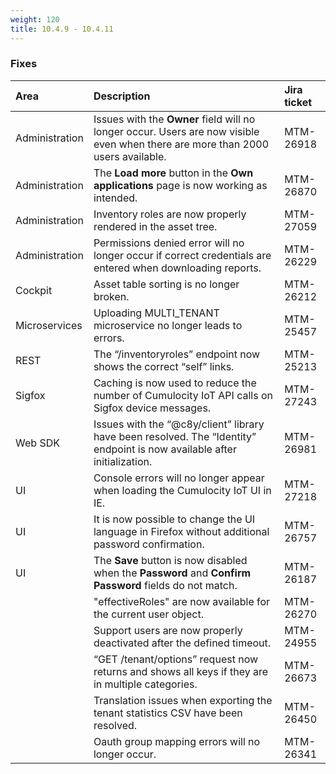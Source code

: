 ```yaml
---
weight: 120
title: 10.4.9 - 10.4.11
---
```


### Fixes

<table>
<colgroup>
       <col style="width: 15%;">
       <col style="width: 70%;">
       <col style="width: 15%;">
    </colgroup><thead>
<tr>
<th style="text-align:left">Area</th>
<th style="text-align:left">Description</th>
<th style="text-align:left">Jira ticket</th>
</tr>
</thead>
<tbody>
<tr>
<td style="text-align:left">Administration</td>
<td style="text-align:left">Issues with the <strong>Owner</strong> field will no longer occur. Users are now visible even when there are more than 2000 users available.</td>
<td style="text-align:left">MTM-26918</td>
</tr>
<tr>
<td style="text-align:left">Administration</td>
<td style="text-align:left">The <strong>Load more</strong> button in the <strong>Own applications</strong> page is now working as intended.</td>
<td style="text-align:left">MTM-26870</td>
</tr>
<tr>
<td style="text-align:left">Administration</td>
<td style="text-align:left">Inventory roles are now properly rendered in the asset tree.</td>
<td style="text-align:left">MTM-27059</td>
</tr>
<tr>
<td style="text-align:left">Administration</td>
<td style="text-align:left">Permissions denied error will no longer occur if correct credentials are entered when downloading reports.</td>
<td style="text-align:left">MTM-26229</td>
</tr>
<tr>
<td style="text-align:left">Cockpit</td>
<td style="text-align:left">Asset table sorting is no longer broken.</td>
<td>MTM-26212</td>
</tr>
<tr>
<td style="text-align:left">Microservices</td>
<td style="text-align:left">Uploading MULTI_TENANT microservice no longer leads to errors.</td>
<td style="text-align:left">MTM-25457</td>
</tr>
<tr>
<td style="text-align:left">REST</td>
<td style="text-align:left">The “/inventoryroles” endpoint now shows the correct “self” links.</td>
<td style="text-align:left">MTM-25213</td>
</tr>
<tr>
<td style="text-align:left">Sigfox</td>
<td style="text-align:left">Caching is now used to reduce the number of Cumulocity IoT API calls on Sigfox device messages.</td>
<td style="text-align:left">MTM-27243</td>
</tr>
<tr>
<td style="text-align:left">Web SDK</td>
<td style="text-align:left">Issues with the “@c8y/client” library have been resolved. The “Identity” endpoint is now available after initialization.</td>
<td style="text-align:left">MTM-26981</td>
</tr>
<tr>
<td style="text-align:left">UI</td>
<td style="text-align:left">Console errors will no longer appear when loading the Cumulocity IoT UI in IE.</td>
<td style="text-align:left">MTM-27218</td>
</tr>
<tr>
<td style="text-align:left">UI</td>
<td style="text-align:left">It is now possible to change the UI language in Firefox without additional password confirmation.</td>
<td style="text-align:left">MTM-26757</td>
</tr>
<tr>
<td style="text-align:left">UI</td>
<td style="text-align:left">The <strong>Save</strong> button is now disabled when the <strong>Password</strong> and <strong>Confirm Password</strong> fields do not match.</td>
<td style="text-align:left">MTM-26187</td>
</tr>
<tr>
<td style="text-align:left"></td>
<td style="text-align:left">"effectiveRoles" are now available for the current user object.</td>
<td style="text-align:left">MTM-26270</td>
</tr>
<tr>
<td style="text-align:left"></td>
<td style="text-align:left">Support users are now properly deactivated after the defined timeout.</td>
<td style="text-align:left">MTM-24955</td>
</tr>
<tr>
<td style="text-align:left"></td>
<td style="text-align:left">“GET /tenant/options” request now returns and shows all keys if they are in multiple categories.</td>
<td style="text-align:left">MTM-26673</td>
</tr>
<tr>
<td style="text-align:left"></td>
<td style="text-align:left">Translation issues when exporting the tenant statistics CSV have been resolved.</td>
<td style="text-align:left">MTM-26450</td>
</tr>
<tr>
<td style="text-align:left"></td>
<td style="text-align:left">Oauth group mapping errors will no longer occur.</td>
<td style="text-align:left">MTM-26341</td>
</tr>
</tbody>
</table>




